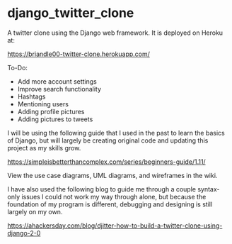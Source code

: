 # django_twitter_clone
A twitter clone using the Django web framework. It is deployed
on Heroku at:

https://briandle00-twitter-clone.herokuapp.com/

To-Do:
- Add more account settings
- Improve search functionality
- Hashtags
- Mentioning users
- Adding profile pictures
- Adding pictures to tweets

I will be using the following guide that I used in the past to
learn the basics of Django, but will largely be creating original 
code and updating this project as my skills grow.

https://simpleisbetterthancomplex.com/series/beginners-guide/1.11/

View the use case diagrams, UML diagrams, and wireframes in the wiki.

I have also used the following blog to guide me through a couple 
syntax-only issues I could not work my way through alone, but because 
the foundation of my program is different, debugging and designing 
is still largely on my own.

https://ahackersday.com/blog/djitter-how-to-build-a-twitter-clone-using-django-2-0
